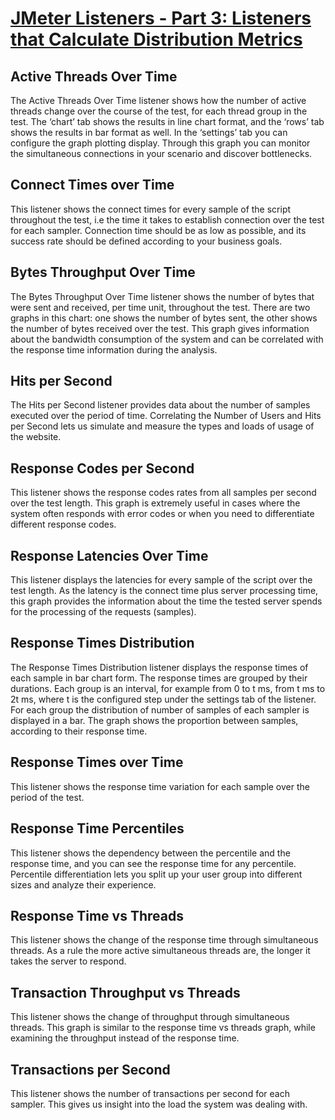 # [JMeter Listeners - Part 3: Listeners that Calculate Distribution Metrics](https://www.blazemeter.com/blog/jmeter-listeners-part-3-listeners-calculate-distribution-metrics)

## Active Threads Over Time
 

The Active Threads Over Time listener shows how the number of active threads change over the course of the test, for each thread group in the test. The ‘chart’ tab shows the results in line chart format, and the ‘rows’ tab shows the results in bar format as well. In the ‘settings’ tab you can configure the graph plotting display. Through this graph you can monitor the simultaneous connections in your scenario and discover bottlenecks.

 
## Connect Times over Time
 

This listener shows the connect times for every sample of the script throughout the test, i.e the time it takes to establish connection over the test for each sampler. Connection time should be as low as possible, and its success rate should be defined according to your business goals.


## Bytes Throughput Over Time
 

The Bytes Throughput Over Time listener shows the number of bytes that were sent and received, per time unit, throughout the test. There are two graphs in this chart: one shows the number of bytes sent, the other shows the number of bytes received over the test. This graph gives information about the bandwidth consumption of the system and can be correlated with the response time information during the analysis.

 
## Hits per Second
 

The Hits per Second listener provides data about the number of samples executed over the period of time. Correlating the Number of Users and Hits per Second lets us simulate and measure the types and loads of usage of the website.
 
## Response Codes per Second
 

This listener shows the response codes rates from all samples per second over the test length. This graph is extremely useful in cases where the system often responds with error codes or when you need to differentiate different response codes.

## Response Latencies Over Time
 

This listener displays the latencies for every sample of the script over the test length. As the latency is the connect time plus server processing time, this graph provides the information about the time the tested server spends for the processing of the requests (samples).

 
## Response Times Distribution
 

The Response Times Distribution listener displays the response times of each sample in bar chart form. The response times are grouped by their durations. Each group is an interval, for example from 0 to t ms, from t ms to 2t ms, where t is the configured step under the settings tab of the listener. For each group the distribution of number of samples of each sampler is displayed in a bar. The graph shows the proportion between samples, according to their response time.

 
## Response Times over Time
 

This listener shows the response time variation for each sample over the period of the test.

 
## Response Time Percentiles
 

This listener shows the dependency between the percentile and the response time, and you can see the response time for any percentile. Percentile differentiation lets you split up your user group into different sizes and analyze their experience.

 
## Response Time vs Threads
 

This listener shows the change of the response time through simultaneous threads. As a rule the more active simultaneous threads are, the longer it takes the server to respond.


## Transaction Throughput vs Threads
 

This listener shows the change of throughput through simultaneous threads. This graph is similar to the response time vs threads graph, while examining the throughput instead of the response time.

 
## Transactions per Second
 

This listener shows the number of transactions per second for each sampler. This gives us insight into the load the system was dealing with.
 